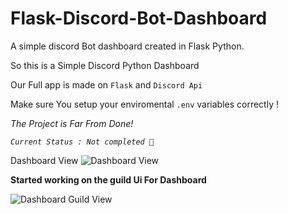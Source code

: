 # Flask-Discord-Bot-Dashboard
A simple discord Bot dashboard created in Flask Python.

So this is a Simple Discord Python Dashboard

Our Full app is made on `Flask` and `Discord Api`

Make sure You setup your enviromental `.env` variables correctly !

_The Project is Far From Done!_

_`Current Status : Not completed 🔴`_

Dashboard View
![Dashboard View](https://cdn.discordapp.com/attachments/885938706568077323/935181350418415626/unknown.png)

**Started working on the guild Ui For Dashboard**

![Dashboard Guild View](https://cdn.discordapp.com/attachments/785743227625406464/935591789337911378/chrome-capture.gif)
